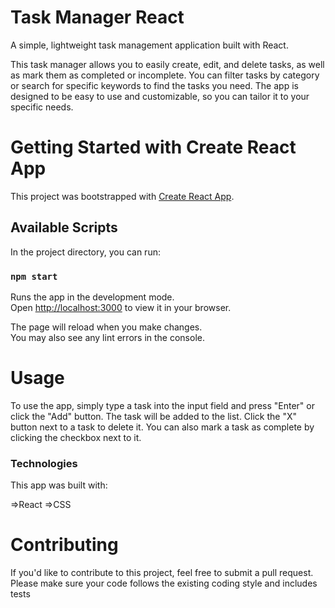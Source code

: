 # Task Manager React

A simple, lightweight task management application built with React.

This task manager allows you to easily create, edit, and delete tasks, as well as mark them as completed or incomplete. You can filter tasks by category or search for specific keywords to find the tasks you need. The app is designed to be easy to use and customizable, so you can tailor it to your specific needs.

# Getting Started with Create React App

This project was bootstrapped with [Create React App](https://github.com/facebook/create-react-app).

## Available Scripts

In the project directory, you can run:

### `npm start`

Runs the app in the development mode.\
Open [http://localhost:3000](http://localhost:3000) to view it in your browser.

The page will reload when you make changes.\
You may also see any lint errors in the console.

# Usage

To use the app, simply type a task into the input field and press "Enter" or click the "Add" button. The task will be added to the list. Click the "X" button next to a task to delete it. You can also mark a task as complete by clicking the checkbox next to it.

### Technologies

This app was built with:

=>React
=>CSS

# Contributing

If you'd like to contribute to this project, feel free to submit a pull request. Please make sure your code follows the existing coding style and includes tests
